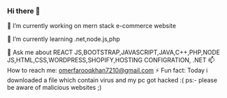 ### Hi there 👋

 🔭 I’m currently working on mern stack e-commerce website
 
 🌱 I’m currently learning .net,node.js,php
 
 💬 Ask me about REACT JS,BOOTSTRAP,JAVASCRIPT,JAVA,C++,PHP,NODE JS,HTML,CSS,WORDPRESS,SHOPIFY,HOSTING CONFIGRATION, .NET
 📫 How to reach me: omerfarooqkhan7210@gmail.com
 ⚡ Fun fact: Today i downloaded a file which contain virus and my pc got hacked :(
 ps:- please be aware of malicious websites ;)

